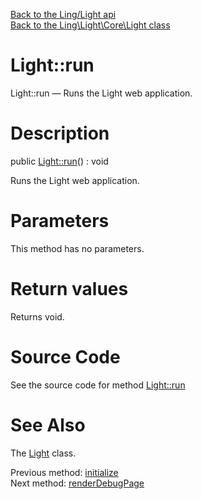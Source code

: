 [Back to the Ling/Light api](https://github.com/lingtalfi/Light/blob/master/doc/api/Ling/Light.md)<br>
[Back to the Ling\Light\Core\Light class](https://github.com/lingtalfi/Light/blob/master/doc/api/Ling/Light/Core/Light.md)


Light::run
================



Light::run — Runs the Light web application.




Description
================


public [Light::run](https://github.com/lingtalfi/Light/blob/master/doc/api/Ling/Light/Core/Light/run.md)() : void




Runs the Light web application.




Parameters
================

This method has no parameters.


Return values
================

Returns void.








Source Code
===========
See the source code for method [Light::run](https://github.com/lingtalfi/Light/blob/master/Core/Light.php#L378-L561)


See Also
================

The [Light](https://github.com/lingtalfi/Light/blob/master/doc/api/Ling/Light/Core/Light.md) class.

Previous method: [initialize](https://github.com/lingtalfi/Light/blob/master/doc/api/Ling/Light/Core/Light/initialize.md)<br>Next method: [renderDebugPage](https://github.com/lingtalfi/Light/blob/master/doc/api/Ling/Light/Core/Light/renderDebugPage.md)<br>

